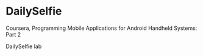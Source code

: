 # DailySelfie

Coursera, Programming Mobile Applications for Android Handheld Systems: Part 2

DailySelfie lab
